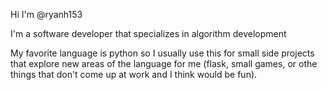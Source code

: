 Hi I'm @ryanh153

I'm a software developer that specializes in algorithm development

My favorite language is python so I usually use this for small side projects
that explore new areas of the language for me (flask, small games, or othe things
that don't come up at work and I think would be fun).
